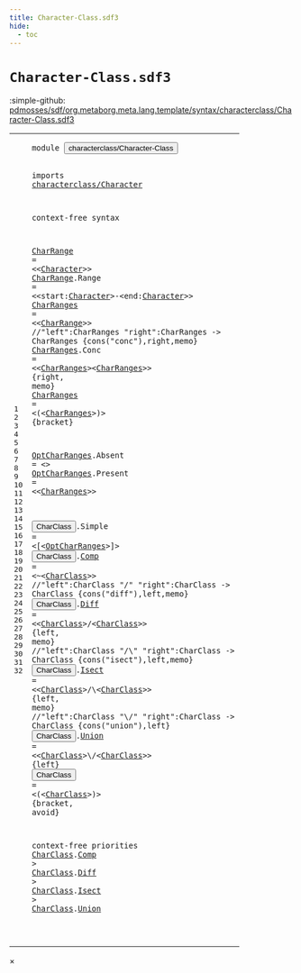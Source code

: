 ```yaml
---
title: Character-Class.sdf3
hide:
  - toc
---
```


# `Character-Class.sdf3`

:simple-github: [pdmosses/sdf/org.metaborg.meta.lang.template/syntax/characterclass/Character-Class.sdf3]

[pdmosses/sdf/org.metaborg.meta.lang.template/syntax/characterclass/Character-Class.sdf3]: https://github.com/pdmosses/sdf/blob/master/org.metaborg.meta.lang.template/syntax/characterclass/Character-Class.sdf3 "The source file on GitHub"

<div class="sdf3"><table class="highlighttable"><tbody><tr><td class="linenos"><div class="linenodiv"><pre><span></span>1
2
3
4
5
6
7
8
9
10
11
12
13
14
15
16
17
18
19
20
21
22
23
24
25
26
27
28
29
30
31
32
</pre></div></td>
<td class="code"><pre><code><span class="keyword">module</span> <button class="modal-open" id="characterclass/Character-Class_1_8" title="Multi-file references" data-urls="../CC.sdf3/#characterclass/Character-Class_3_9 line 3; ../../restrictions/Restrictions.sdf3/#characterclass/Character-Class_4_3 line 4">characterclass/Character-Class</button>

<span class="keyword">imports</span> <a href="../Character.sdf3/#characterclass/Character_1_8" id="characterclass/Character_3_9" title="Defined at ../Character.sdf3 line 1">characterclass/Character</a>

<span class="keyword">context-free syntax</span>

<a href="#CharRange_9_16" id="CharRange_7_1" title="Referenced at line 9">CharRange</a> = &lt;&lt;<a href="../Character.sdf3/#Character_22_5" id="Character_7_15" title="Defined at ../Character.sdf3 line 22, 23, 24, 25, 26, 27, 30, 31, 32">Character</a>&gt;&gt;
<a href="#CharRange_9_16" id="CharRange_8_1" title="Referenced at line 9">CharRange</a>.<span class="cons_Constructor"><span id="Range_8_11" title="Not referenced">Range</span></span> = &lt;&lt;<span class="cons_Unquoted"><span id="start_8_21" title="Not referenced">start</span></span>:<a href="../Character.sdf3/#Character_22_5" id="Character_8_27" title="Defined at ../Character.sdf3 line 22, 23, 24, 25, 26, 27, 30, 31, 32">Character</a>&gt;<span class="cons_String">-</span>&lt;<span class="cons_Unquoted"><span id="end_8_39" title="Not referenced">end</span></span>:<a href="../Character.sdf3/#Character_22_5" id="Character_8_43" title="Defined at ../Character.sdf3 line 22, 23, 24, 25, 26, 27, 30, 31, 32">Character</a>&gt;&gt;
<a href="#CharRanges_11_21" id="CharRanges_9_1" title="Referenced at line 11, 12, 15">CharRanges</a> = &lt;&lt;<a href="#CharRange_7_1" id="CharRange_9_16" title="Defined at line 7, 8">CharRange</a>&gt;&gt;
<span class="layout">//"left":CharRanges "right":CharRanges        -&gt; CharRanges   {cons("conc"),right,memo}</span>
<a href="#CharRanges_11_21" id="CharRanges_11_1" title="Referenced at line 11, 12, 15">CharRanges</a>.<span class="cons_Constructor"><span id="Conc_11_12" title="Not referenced">Conc</span></span> = &lt;&lt;<a href="#CharRanges_9_1" id="CharRanges_11_21" title="Defined at line 9, 11, 12">CharRanges</a>&gt;&lt;<a href="#CharRanges_9_1" id="CharRanges_11_33" title="Defined at line 9, 11, 12">CharRanges</a>&gt;&gt; {<span class="keyword">right</span>, <span class="cons_Unquoted">memo</span>}
<a href="#CharRanges_11_21" id="CharRanges_12_1" title="Referenced at line 11, 12, 15">CharRanges</a> = &lt;<span class="cons_String">(</span>&lt;<a href="#CharRanges_9_1" id="CharRanges_12_17" title="Defined at line 9, 11, 12">CharRanges</a>&gt;<span class="cons_String">)</span>&gt; {<span class="keyword">bracket</span>}

<a href="#OptCharRanges_17_23" id="OptCharRanges_14_1" title="Referenced at line 17">OptCharRanges</a>.<span class="cons_Constructor"><span id="Absent_14_15" title="Not referenced">Absent</span></span> = &lt;&gt;
<a href="#OptCharRanges_17_23" id="OptCharRanges_15_1" title="Referenced at line 17">OptCharRanges</a>.<span class="cons_Constructor"><span id="Present_15_15" title="Not referenced">Present</span></span> = &lt;&lt;<a href="#CharRanges_9_1" id="CharRanges_15_27" title="Defined at line 9, 11, 12">CharRanges</a>&gt;&gt;
 
<button class="modal-open" id="CharClass_17_1" title="Multi-file references" data-urls="#CharClass_18_21 line 18, 20, 22, 24, 25, 28, 29; ../CC.sdf3/#CharClass_7_26 line 7; ../../restrictions/Restrictions.sdf3/#CharClass_10_25 line 10, 11">CharClass</button>.<span class="cons_Constructor"><span id="Simple_17_11" title="Not referenced">Simple</span></span> = &lt;<span class="cons_String">[</span>&lt;<a href="#OptCharRanges_14_1" id="OptCharRanges_17_23" title="Defined at line 14, 15">OptCharRanges</a>&gt;<span class="cons_String">]</span>&gt;
<button class="modal-open" id="CharClass_18_1" title="Multi-file references" data-urls="#CharClass_18_21 line 18, 20, 22, 24, 25, 28, 29; ../CC.sdf3/#CharClass_7_26 line 7; ../../restrictions/Restrictions.sdf3/#CharClass_10_25 line 10, 11">CharClass</button>.<span class="cons_Constructor"><a href="#Comp_28_12" id="Comp_18_11" title="Referenced at line 28">Comp</a></span> = &lt;<span class="cons_String">~</span>&lt;<a href="#CharClass_17_1" id="CharClass_18_21" title="Defined at line 17, 18, 20, 22, 24, 25">CharClass</a>&gt;&gt;
<span class="layout">//"left":CharClass "/" "right":CharClass   -&gt; CharClass  {cons("diff"),left,memo}</span>
<button class="modal-open" id="CharClass_20_1" title="Multi-file references" data-urls="#CharClass_18_21 line 18, 20, 22, 24, 25, 28, 29; ../CC.sdf3/#CharClass_7_26 line 7; ../../restrictions/Restrictions.sdf3/#CharClass_10_25 line 10, 11">CharClass</button>.<span class="cons_Constructor"><a href="#Diff_28_29" id="Diff_20_11" title="Referenced at line 28">Diff</a></span> = &lt;&lt;<a href="#CharClass_17_1" id="CharClass_20_20" title="Defined at line 17, 18, 20, 22, 24, 25">CharClass</a>&gt;<span class="cons_String">/</span>&lt;<a href="#CharClass_17_1" id="CharClass_20_32" title="Defined at line 17, 18, 20, 22, 24, 25">CharClass</a>&gt;&gt; {<span class="keyword">left</span>, <span class="cons_Unquoted">memo</span>}
<span class="layout">//"left":CharClass "/\\" "right":CharClass -&gt; CharClass  {cons("isect"),left,memo}</span>
<button class="modal-open" id="CharClass_22_1" title="Multi-file references" data-urls="#CharClass_18_21 line 18, 20, 22, 24, 25, 28, 29; ../CC.sdf3/#CharClass_7_26 line 7; ../../restrictions/Restrictions.sdf3/#CharClass_10_25 line 10, 11">CharClass</button>.<span class="cons_Constructor"><a href="#Isect_29_12" id="Isect_22_11" title="Referenced at line 29">Isect</a></span> = &lt;&lt;<a href="#CharClass_17_1" id="CharClass_22_21" title="Defined at line 17, 18, 20, 22, 24, 25">CharClass</a>&gt;<span class="cons_String">/</span>\\&lt;<a href="#CharClass_17_1" id="CharClass_22_35" title="Defined at line 17, 18, 20, 22, 24, 25">CharClass</a>&gt;&gt; {<span class="keyword">left</span>, <span class="cons_Unquoted">memo</span>}
<span class="layout">//"left":CharClass "\\/" "right":CharClass -&gt; CharClass  {cons("union"),left}</span>
<button class="modal-open" id="CharClass_24_1" title="Multi-file references" data-urls="#CharClass_18_21 line 18, 20, 22, 24, 25, 28, 29; ../CC.sdf3/#CharClass_7_26 line 7; ../../restrictions/Restrictions.sdf3/#CharClass_10_25 line 10, 11">CharClass</button>.<span class="cons_Constructor"><a href="#Union_29_30" id="Union_24_11" title="Referenced at line 29">Union</a></span> = &lt;&lt;<a href="#CharClass_17_1" id="CharClass_24_21" title="Defined at line 17, 18, 20, 22, 24, 25">CharClass</a>&gt;\\<span class="cons_String">/</span>&lt;<a href="#CharClass_17_1" id="CharClass_24_35" title="Defined at line 17, 18, 20, 22, 24, 25">CharClass</a>&gt;&gt; {<span class="keyword">left</span>}
<button class="modal-open" id="CharClass_25_1" title="Multi-file references" data-urls="#CharClass_18_21 line 18, 20, 22, 24, 25, 28, 29; ../CC.sdf3/#CharClass_7_26 line 7; ../../restrictions/Restrictions.sdf3/#CharClass_10_25 line 10, 11">CharClass</button> = &lt;<span class="cons_String">(</span>&lt;<a href="#CharClass_17_1" id="CharClass_25_16" title="Defined at line 17, 18, 20, 22, 24, 25">CharClass</a>&gt;<span class="cons_String">)</span>&gt; {<span class="keyword">bracket</span>, <span class="keyword">avoid</span>}

<span class="keyword">context-free priorities</span>
        <a href="#CharClass_17_1" id="CharClass_28_2" title="Defined at line 17, 18, 20, 22, 24, 25">CharClass</a>.<span class="cons_Constructor"><a href="#Comp_18_11" id="Comp_28_12" title="Defined at line 18">Comp</a></span> &gt; <a href="#CharClass_17_1" id="CharClass_28_19" title="Defined at line 17, 18, 20, 22, 24, 25">CharClass</a>.<span class="cons_Constructor"><a href="#Diff_20_11" id="Diff_28_29" title="Defined at line 20">Diff</a></span> &gt;
        <a href="#CharClass_17_1" id="CharClass_29_2" title="Defined at line 17, 18, 20, 22, 24, 25">CharClass</a>.<span class="cons_Constructor"><a href="#Isect_22_11" id="Isect_29_12" title="Defined at line 22">Isect</a></span> &gt; <a href="#CharClass_17_1" id="CharClass_29_20" title="Defined at line 17, 18, 20, 22, 24, 25">CharClass</a>.<span class="cons_Constructor"><a href="#Union_24_11" id="Union_29_30" title="Defined at line 24">Union</a></span>
        
        
         
</code></pre></td></tr></tbody></table></div>

<div id="modal">
  <div id="modal-content">
    <span id="modal-close">&times;</span>
    <h2 id="modal-h2"></h2>
    <p  id="modal-p"></p>
    <ul id="modal-ul"></ul>
  </div>
</div>
